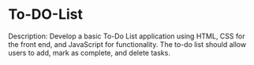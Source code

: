 # To-DO-List
Description: Develop a basic To-Do List application using HTML, CSS for the front end, and JavaScript for functionality. The to-do list should allow users to add, mark as complete, and delete tasks.
